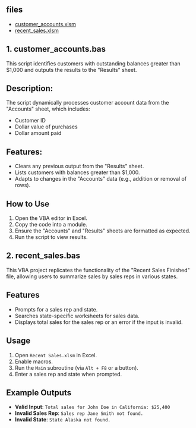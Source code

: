 ## files 
- [customer_accounts.xlsm](https://1drv.ms/x/c/9ea28cb2b29586b0/Ed90ESMu-U5Ktp8I-koOJA8BZmGDDlWjglwudDV0oTD6bw?e=d82T7T)
- [recent_sales.xlsm](https://1drv.ms/x/c/9ea28cb2b29586b0/EXTYaXxKlOFIsXnogE9nbkEBy4yEfl0iD833HfC1QDpqkw?e=PZb4Aj)

## 1. customer_accounts.bas
   
This script identifies customers with outstanding balances greater than $1,000 and outputs the results to the "Results" sheet.

## Description:

The script dynamically processes customer account data from the "Accounts" sheet, which includes:
- Customer ID
- Dollar value of purchases
- Dollar amount paid

## Features:
- Clears any previous output from the "Results" sheet.
- Lists customers with balances greater than $1,000.
- Adapts to changes in the "Accounts" data (e.g., addition or removal of rows).

## How to Use
1. Open the VBA editor in Excel.
2. Copy the code into a module.
3. Ensure the "Accounts" and "Results" sheets are formatted as expected.
4. Run the script to view results.

## 2. recent_sales.bas
   
This VBA project replicates the functionality of the "Recent Sales Finished" file, allowing users to summarize sales by sales reps in various states.

## Features
- Prompts for a sales rep and state.
- Searches state-specific worksheets for sales data.
- Displays total sales for the sales rep or an error if the input is invalid.

## Usage
1. Open `Recent Sales.xlsm` in Excel.
2. Enable macros.
3. Run the `Main` subroutine (via `Alt + F8` or a button).
4. Enter a sales rep and state when prompted.

## Example Outputs
- **Valid Input**: `Total sales for John Doe in California: $25,400`
- **Invalid Sales Rep**: `Sales rep Jane Smith not found.`
- **Invalid State**: `State Alaska not found.`

